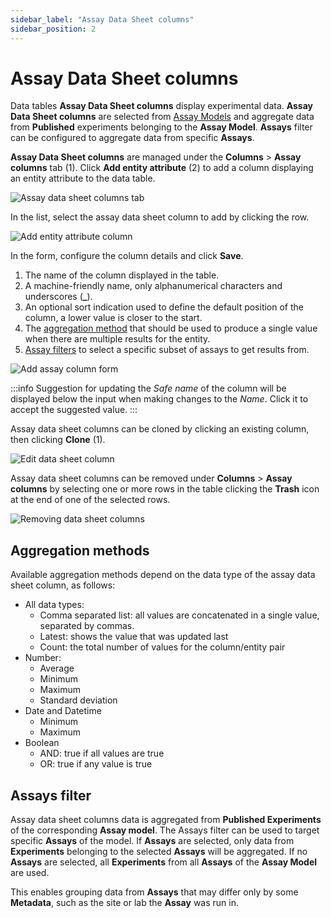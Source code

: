 ```yaml
---
sidebar_label: "Assay Data Sheet columns"
sidebar_position: 2
---
```


# Assay Data Sheet columns

Data tables **Assay Data Sheet columns** display experimental data. **Assay Data Sheet columns** are selected from [Assay Models](../assays/setting-up/assay_models.md) and aggregate data from **Published** experiments belonging to the **Assay Model**. **Assays** filter can be configured to aggregate data from specific **Assays**.

**Assay Data Sheet columns** are managed under the **Columns** > **Assay columns** tab (1).
Click **Add entity attribute** (2) to add a column displaying an entity attribute to the data table.

![Assay data sheet columns tab](./assets/add_assay_column.png)

In the list, select the assay data sheet column to add by clicking the row.

![Add entity attribute column](./assets/select_assay_column.png)

In the form, configure the column details and click **Save**.

1. The name of the column displayed in the table.
2. A machine-friendly name, only alphanumerical characters and underscores (**\_**).
3. An optional sort indication used to define the default position of the column, a lower value is closer to the start.
4. The [aggregation method](#aggregation-methods) that should be used to produce a single value when there are multiple results for the entity.
5. [Assay filters](#assays-filter) to select a specific subset of assays to get results from.

![Add assay column form](./assets/add_assay_column_form.png)

:::info
Suggestion for updating the _Safe name_ of the column will be displayed below the input when making changes to the _Name_. Click it to accept the suggested value.
:::

Assay data sheet columns can be cloned by clicking an existing column, then clicking **Clone** (1).

![Edit data sheet column](./assets/edit_assay_column.png)

Assay data sheet columns can be removed under **Columns** > **Assay columns** by selecting one or more rows in the table clicking the **Trash** icon at the end of one of the selected rows.

![Removing data sheet columns](./assets/remove_data_sheet_column.png)

## Aggregation methods

Available aggregation methods depend on the data type of the assay data sheet column, as follows:

- All data types:
  - Comma separated list: all values are concatenated in a single value, separated by commas.
  - Latest: shows the value that was updated last
  - Count: the total number of values for the column/entity pair
- Number:
  - Average
  - Minimum
  - Maximum
  - Standard deviation
- Date and Datetime
  - Minimum
  - Maximum
- Boolean
  - AND: true if all values are true
  - OR: true if any value is true

## Assays filter

Assay data sheet columns data is aggregated from **Published Experiments** of the corresponding **Assay model**. The Assays filter can be used to target specific **Assays** of the model. If **Assays** are selected, only data from **Experiments** belonging to the selected **Assays** will be aggregated. If no **Assays** are selected, all **Experiments** from all **Assays** of the **Assay Model** are used.

This enables grouping data from **Assays** that may differ only by some **Metadata**, such as the site or lab the **Assay** was run in.
